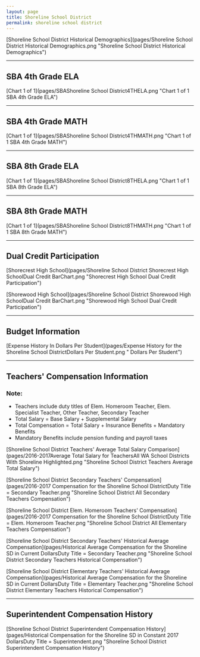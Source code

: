 ```yaml
---
layout: page
title: Shoreline School District
permalink: shoreline school district
---
```



[Shoreline School District Historical Demographics](pages/Shoreline School District Historical Demographics.png "Shoreline School District Historical Demographics")

___

## SBA 4th Grade ELA

[Chart 1 of 1](pages/SBAShoreline School District4THELA.png "Chart 1 of 1 SBA 4th Grade ELA")


___

## SBA 4th Grade MATH

[Chart 1 of 1](pages/SBAShoreline School District4THMATH.png "Chart 1 of 1 SBA 4th Grade MATH")


___

## SBA 8th Grade ELA

[Chart 1 of 1](pages/SBAShoreline School District8THELA.png "Chart 1 of 1 SBA 8th Grade ELA")


___

## SBA 8th Grade MATH

[Chart 1 of 1](pages/SBAShoreline School District8THMATH.png "Chart 1 of 1 SBA 8th Grade MATH")


___

## Dual Credit Participation

[Shorecrest High School](pages/Shoreline School District Shorecrest High SchoolDual Credit BarChart.png "Shorecrest High School Dual Credit Participation")

[Shorewood High School](pages/Shoreline School District Shorewood High SchoolDual Credit BarChart.png "Shorewood High School Dual Credit Participation")


___

## Budget Information

[Expense History In Dollars Per Student](pages/Expense History for the Shoreline School DistrictDollars Per Student.png " Dollars Per Student")


___

## Teachers' Compensation Information
### Note:
- Teachers include duty titles of Elem. Homeroom Teacher, Elem. Specialist Teacher, Other Teacher, Secondary Teacher
- Total Salary = Base Salary + Supplemental Salary
- Total Compensation = Total Salary + Insurance Benefits + Mandatory Benefits
- Mandatory Benefits include pension funding and payroll taxes

[Shoreline School District Teachers' Average Total Salary Comparison](pages/2016-2017Average Total Salary for TeachersAll WA School Districts With Shoreline Highlighted.png "Shoreline School District Teachers Average Total Salary")

[Shoreline School District Secondary Teachers' Compensation](pages/2016-2017 Compensation for the Shoreline School DistrictDuty Title = Secondary Teacher.png "Shoreline School District All Secondary Teachers Compensation")

[Shoreline School District Elem. Homeroom Teachers' Compensation](pages/2016-2017 Compensation for the Shoreline School DistrictDuty Title = Elem. Homeroom Teacher.png "Shoreline School District All Elementary Teachers Compensation")

[Shoreline School District Secondary Teachers' Historical Average Compensation](pages/Historical Average Compensation for the Shoreline SD in Current DollarsDuty Title = Secondary Teacher.png "Shoreline School District Secondary Teachers Historical Compensation")

[Shoreline School District Elementary Teachers' Historical Average Compensation](pages/Historical Average Compensation for the Shoreline SD in Current DollarsDuty Title = Elementary Teacher.png "Shoreline School District Elementary Teachers Historical Compensation")


___

## Superintendent Compensation History

[Shoreline School District Superintendent Compensation History](pages/Historical Compensation for the Shoreline SD in Constant 2017 DollarsDuty Title = Superintendent.png "Shoreline School District Superintendent Compensation History")

